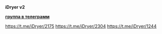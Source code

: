 **iDryer v2**

**[группа в телеграмм](https://t.me/iDryer)**

https://t.me/iDryer/2175
https://t.me/iDryer/2304
https://t.me/iDryer/1244

